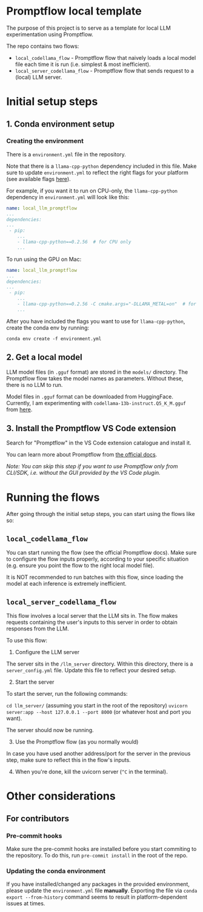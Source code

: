 # Promptflow local template

The purpose of this project is to serve as a template for local LLM experimentation using Promptflow.

The repo contains two flows:

- ```local_codellama_flow``` - Promptflow flow that naively loads a local model file each time it is run (i.e. simplest & most inefficient).
- ```local_server_codellama_flow``` - Promptflow flow that sends request to a (local) LLM server.

# Initial setup steps


## 1. Conda environment setup

### Creating the environment

There is a ```environment.yml```  file in the repository. 

Note that there is a ```llama-cpp-python``` dependency included in this file. Make sure to update ```environment.yml``` to reflect the right flags for your platform (see available flags [here](https://github.com/abetlen/llama-cpp-python)).

For example, if you want it to run on CPU-only, the ```llama-cpp-python``` dependency in ```environment.yml``` will look like this:

```yml
name: local_llm_promptflow
...
dependencies:
...
 - pip:
    ...    
    - llama-cpp-python==0.2.56  # for CPU only
    ...
```

To run using the GPU on Mac:

```yml
name: local_llm_promptflow
...
dependencies:
...
 - pip:
    ...    
    - llama-cpp-python==0.2.56 -C cmake.args="-DLLAMA_METAL=on"  # for running on Mac GPU
    ...
```

After you have included the flags you want to use for ```llama-cpp-python```,  create the conda env by running:

```conda env create -f environment.yml```

## 2. Get a local model

LLM model files (in ```.gguf``` format) are stored in the ```models/``` directory. The Promptflow flow takes the model names as parameters. Without these, there is no LLM to run.

Model files in ```.gguf``` format can be downloaded from HuggingFace. Currently, I am experimenting with ```codellama-13b-instruct.Q5_K_M.gguf``` from [here](https://huggingface.co/TheBloke/CodeLlama-13B-Instruct-GGUF).

## 3. Install the Promptflow VS Code extension

Search for "Promptflow" in the VS Code extension catalogue and install it.

You can learn more about Promptflow from [the official docs](https://microsoft.github.io/promptflow/).

*Note: You can skip this step if you want to use Promptflow only from CLI/SDK, i.e. without the GUI provided by the VS Code plugin.*

# Running the flows

After going through the initial setup steps, you can start using the flows like so:

## ```local_codellama_flow```

You can start running the flow (see the official Promptflow docs). Make sure to configure the flow inputs properly, according to your specific situation (e.g. ensure you point the flow to the right local model file).

It is NOT recommended to run batches with this flow, since loading the model at each inference is extremely inefficient.

## ```local_server_codellama_flow```

This flow involves a local server that the LLM sits in. The flow makes requests containing the user's inputs to this server in order to obtain responses from the LLM.

To use this flow:

1. Configure the LLM server

The server sits in the ```/llm_server``` directory. Within this directory, there is a ```server_config.yml``` file. Update this file to reflect your desired setup.

2. Start the server

 To start the server, run the following commands:

```cd llm_server/``` (assuming you start in the root of the repository)
 ```uvicorn server:app --host 127.0.0.1 --port 8000``` (or whatever host and port you want).

The server should now be running.

3. Use the Promptflow flow (as you normally would)

In case you have used another address/port for the server in the previous step, make sure to reflect this in the flow's inputs.

4. When you're done, kill the uvicorn server (```^C``` in the terminal).


# Other considerations

## For contributors

### Pre-commit hooks

Make sure the pre-commit hooks are installed before you start commiting to the repository. To do this, run ```pre-commit install``` in the root of the repo.

### Updating the conda environment


If you have installed/changed any packages in the provided environment, please update the ```environment.yml``` file **manually**. Exporting the file via ```conda export --from-history``` command seems to result in platform-dependent issues at times.

